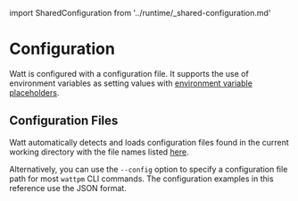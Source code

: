 import SharedConfiguration from '../runtime/_shared-configuration.md'

# Configuration 

Watt is configured with a configuration file. It supports the
use of environment variables as setting values with [environment variable placeholders](#environment-variable-placeholders).

## Configuration Files

Watt automatically detects and loads configuration files found in the current working directory with the file names listed [here](../../file-formats.md#configuration-files).

Alternatively, you can use the `--config` option to specify a configuration file path for most `wattpm` CLI commands. The configuration examples in this reference use the JSON format.

<SharedConfiguration/>